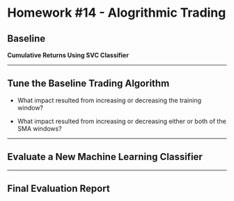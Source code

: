 # Homework #14 - Alogrithmic Trading 

## Baseline

**Cumulative Returns Using SVC Classifier**

---

## Tune the Baseline Trading Algorithm

- What impact resulted from increasing or decreasing the training window?

- What impact resulted from increasing or decreasing either or both of the SMA windows?

---

## Evaluate a New Machine Learning Classifier

--- 

## Final Evaluation Report

